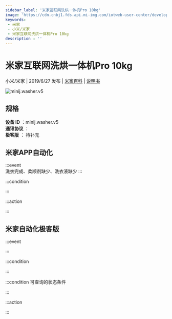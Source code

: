 ```yaml
---
sidebar_label: '米家互联网洗烘一体机Pro 10kg'
image: 'https://cdn.cnbj1.fds.api.mi-img.com/iotweb-user-center/developer_1679069106408XjzWcbZn.png?GalaxyAccessKeyId=AKVGLQWBOVIRQ3XLEW&Expires=9223372036854775807&Signature=/TjnALVqJ7TLnRDvuygfZp0LYok='
keywords: 
 - 米家
 - 小米/米家
 - 米家互联网洗烘一体机Pro 10kg
description : ''
---
```

# 米家互联网洗烘一体机Pro 10kg

小米/米家 | 2019/6/27 发布 | [米家百科](https://home.mi.com/webapp/content/baike/product/index.html?model=minij.washer.v5) | [说明书](https://home.mi.com/views/introduction.html?model=minij.washer.v5&region=cn)

![minij.washer.v5](https://cdn.cnbj1.fds.api.mi-img.com/iotweb-user-center/developer_1679069106408XjzWcbZn.png?GalaxyAccessKeyId=AKVGLQWBOVIRQ3XLEW&Expires=9223372036854775807&Signature=/TjnALVqJ7TLnRDvuygfZp0LYok=)

## 规格  
> 
**设备 ID** ：minij.washer.v5  
**通讯协议** ：  
**极客版**  ： 待补充 


## 米家APP自动化  

:::event  
洗衣完成、柔顺剂缺少、洗衣液缺少
:::

:::condition  

:::

:::action   

:::

## 米家自动化极客版  

:::event  

:::

:::condition  

:::

:::condition 可查询的状态条件  

:::

:::action  

:::

        
